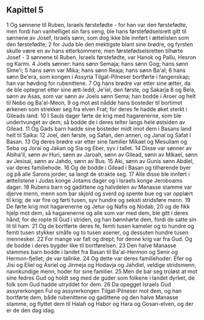 ## Kapittel 5

1 Og sønnene til Ruben, Israels førstefødte - for han var den førstefødte, men fordi han vanhelliget sin fars seng, ble hans førstefødselsrett gitt til sønnene av Josef, Israels sønn, som dog ikke ble innført i ættelisten som den førstefødte;
2 for Juda ble den mektigste blant sine brødre, og fyrsten skulle være en av hans etterkommere, men førstefødselsretten tilhørte Josef -
3 sønnene til Ruben, Israels førstefødte, var Hanok og Pallu, Hesron og Karmi.
4 Joels sønner: hans sønn Semaja; hans sønn Gog; hans sønn Sime'i;
5 hans sønn var Mika; hans sønn Reaja; hans sønn Ba'al;
6 hans sønn Be'era, som kongen i Assyria Tilgat-Pilneser bortførte i fangenskap; han var høvding for rubenittene.
7 Og hans brødre var etter sine ætter, da de ble optegnet etter sine ætt-ledd, Je'iel, den første, og Sakarja
8 og Bela, sønn av Asas, som var sønn av Joels sønn Sema; han bodde i Aroer og helt til Nebo og Ba'al-Meon,
9 og mot øst nådde hans bosteder til bortimot ørkenen som strekker seg fra elven Frat; for deres fe hadde øket sterkt i Gileads land.
10 I Sauls dager førte de krig med hagarenerne, som ble undertvunget av dem; så bodde de i deres telter langs hele østsiden av Gilead.
11 Og Gads barn hadde sine bosteder midt imot dem i Basans land helt til Salka:
12 Joel, den første, og Safan, den annen, og Janai og Safat i Basan.
13 Og deres brødre var etter sine familier Mikael og Mesullam og Seba og Jorai og Jakan og Sia og Eber, syv i tallet.
14 Disse var sønner av Abiha'il, sønn av Huri, sønn av Jaroah, sønn av Gilead, sønn av Mikael, sønn av Jesisai, sønn av Jahdo, sønn av Bus.
15 Aki, sønn av Gunis sønn Abdiel, var deres familiehode.
16 Og de bodde i Gilead i Basan og tilhørende byer og på alle Sarons jorder, sa langt de strakte seg.
17 Alle disse ble innført i ættelistene i Judas konge Jotams dager og i Israels konge Jeroboams dager.
18 Rubens barn og gadittene og halvdelen av Manasse stamme var djerve menn, menn som bar skjold og sverd og spente bue og var opplært til krig; de var fire og førti tusen, syv hundre og seksti stridsføre menn.
19 De førte krig mot hagarenerne og Jetur og Nafis og Nodab,
20 og de fikk hjelp mot dem, så hagarenerne og alle som var med dem, ble gitt i deres hånd; for de ropte til Gud i striden, og han bønnhørte dem, fordi de satte sin lit til ham.
21 Og de bortførte deres fe, femti tusen kameler og to hundre og femti tusen stykker småfe og to tusen asener, og dessuten hundre tusen mennesker.
22 For mange var falt og drept; for denne krig var fra Gud. Og de bodde i deres bygder like til bortførelsen.
23 Den halve Manasse stammes barn bodde i landet fra Basan til Ba'al-Hermon og Senir og Hermon-fjellet; de var tallrike.
24 Og dette var deres familiehoder: Efer og Jisi og Eliel og Asriel og Jirmeja og Hodavja og Jahdiel, veldige stridsmenn, navnkundige menn, hoder for sine familier.
25 Men de bar seg troløst at mot sine fedres Gud og holdt seg med de guder som folkene i landet dyrket, de folk som Gud hadde utryddet for dem.
26 Da opegget Israels Gud assyrerkongen Ful og assyrerkongen Tilgat-Pilneser mot dem, og han bortførte dem, både rubenittene og gadittene og den halve Manasse stamme, og flyttet dem til Halah og Habor og Hara og Gosan-elven, og der er de den dag idag.

